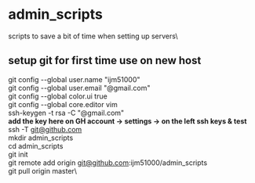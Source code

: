 # admin_scripts
scripts to save a bit of time when setting up servers\

## setup git for first time use on new host
git config --global user.name "ijm51000"\
git config --global user.email "@gmail.com"\
git config --global color.ui true\
git config --global core.editor vim\
ssh-keygen -t rsa -C "@gmail.com"\
**add the key here on GH account -> settings -> on the left ssh keys & test**\
ssh -T git@github.com\
mkdir admin_scripts\
cd admin_scripts\
git init\
git remote add origin git@github.com:ijm51000/admin_scripts\
git pull origin master\

